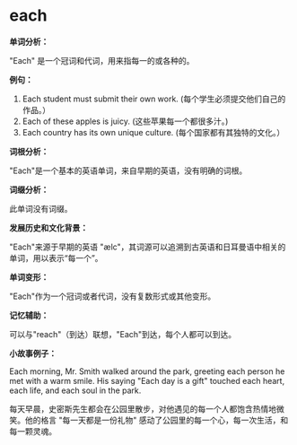 # each

**单词分析：**

  

"Each" 是一个冠词和代词，用来指每一的或各种的。

  

**例句：**

  

1.  Each student must submit their own work. (每个学生必须提交他们自己的作品。）
2.  Each of these apples is juicy. (这些苹果每一个都很多汁。)
3.  Each country has its own unique culture. (每个国家都有其独特的文化。）

  

**词根分析：**

  

"Each"是一个基本的英语单词，来自早期的英语，没有明确的词根。

  

**词缀分析：**

  

此单词没有词缀。

  

**发展历史和文化背景：**

  

"Each"来源于早期的英语 "ælc"，其词源可以追溯到古英语和日耳曼语中相关的单词，用以表示“每一个”。

  

**单词变形：**

  

"Each"作为一个冠词或者代词，没有复数形式或其他变形。

  

**记忆辅助：**

  

可以与"reach"（到达）联想，"Each"到达，每个人都可以到达。

  

**小故事例子：**

  

Each morning, Mr. Smith walked around the park, greeting each person he met with a warm smile. His saying "Each day is a gift" touched each heart, each life, and each soul in the park.

  

每天早晨，史密斯先生都会在公园里散步，对他遇见的每一个人都饱含热情地微笑。他的格言 "每一天都是一份礼物" 感动了公园里的每一个心，每一次生活，和每一颗灵魂。
